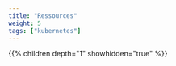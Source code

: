 ```yaml
---
title: "Ressources"
weight: 5
tags: ["kubernetes"]
---
```


{{% children depth="1" showhidden="true" %}}
